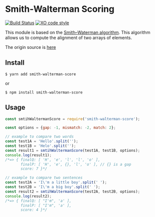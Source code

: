 # Smith-Walterman Scoring

[![Build Status](https://travis-ci.com/A1c0/smith-walterman-score.svg?branch=master)](https://travis-ci.org/A1c0/smith-walterman-score) 
[![XO code style](https://img.shields.io/badge/code_style-XO-5ed9c7.svg)](https://github.com/xojs/xo) 

This module is based on the [Smith–Waterman algorithm](https://en.wikipedia.org/wiki/Smith%E2%80%93Waterman_algorithm). 
This algorithm allows us to compute the alignment of two arrays of elements.

The origin source is [here](https://stackoverflow.com/questions/23400317/smith-waterman-algorithm-to-generate-matrix-in-python)

## Install

```
$ yarn add smith-walterman-score
```
or
```
$ npm install smith-walterman-score
```

## Usage

```js
const smtihWaltermanScore = require('smith-walterman-score');

const options = {gap: -1, mismatch: -2, match: 2};

// example to compare two words
const test1A = 'Hello'.split('');
const test1B = 'Helo'.split('');
const result1 = smtihWaltermanScore(test1A, test1B, options);
console.log(result1);
/*=> { finalQ: [ 'H', 'e', 'l', 'l', 'o' ],
       finalP: [ 'H', 'e', {}, 'l', 'o' ], // {} is a gap
       score: 7 }*/

// example to compare two sentences
const test2A = 'I\'m a little boy'.split(' ');
const test2B = 'I\'m a big boy'.split(' ');
const result2 = smtihWaltermanScore(test2A, test2B, options);
console.log(result2);
/*=> { finalQ: [ "I'm", 'a' ], 
       finalP: [ "I'm", 'a' ], 
       score: 4 }*/
```

